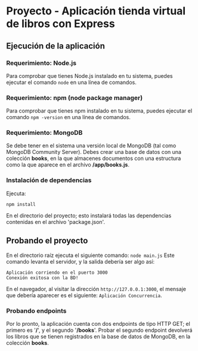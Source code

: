 
# Proyecto - Aplicación tienda virtual de libros con Express

## Ejecución de la aplicación

### Requerimiento: Node.js
Para comprobar que tienes Node.js instalado en tu sistema, puedes ejecutar el comando `node` en una línea de comandos.

### Requerimiento: npm (node package manager)
Para comprobar que tienes npm instalado en tu sistema, puedes ejecutar el comando `npm -version` en una línea de comandos.

### Requerimiento: MongoDB
Se debe tener en el sistema una versión local de MongoDB (tal como MongoDB Community Server). Debes crear una base de datos con una colección **books**, en la que almacenes documentos con una estructura como la que aparece en el archivo **/app/books.js**.

### Instalación de dependencias
Ejecuta:

    npm install
  En el directorio del proyecto; esto instalará todas las dependencias contenidas en el archivo 'package.json'.

## Probando el proyecto
En el directorio raíz ejecuta el siguiente comando: `node main.js`
Este comando levanta el servidor, y la salida debería ser algo así:

    Aplicación corriendo en el puerto 3000
    Conexión exitosa con la BD!
En el navegador, al visitar la dirección `http://127.0.0.1:3000`, el mensaje que debería aparecer es el siguiente: `Aplicación Concurrencia`.

### Probando endpoints
Por lo pronto, la aplicación cuenta con dos endpoints de tipo HTTP GET; el primero es '**/**', y el segundo '**/books**'. Probar el segundo endpoint devolverá los libros que se tienen registrados en la base de datos de MongoDB, en la colección **books**.